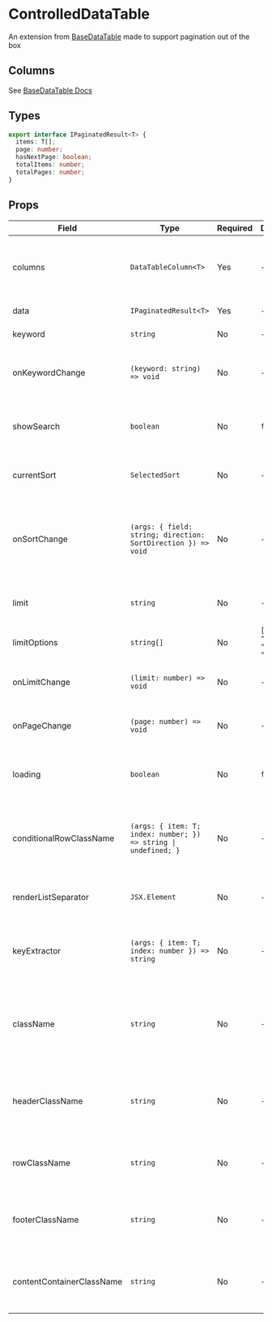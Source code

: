 # ControlledDataTable

An extension from [BaseDataTable](/packages/browser/data-table/BaseDataTable/README.md)
made to support pagination out of the box

## Columns

See [BaseDataTable Docs](/packages/browser/data-table/BaseDataTable/README.md#columns)

## Types

```ts
export interface IPaginatedResult<T> {
  items: T[];
  page: number;
  hasNextPage: boolean;
  totalItems: number;
  totalPages: number;
}
```

## Props

| Field                     | Type                                                            | Required | Default                   | Description                                                                 |
| ------------------------- | --------------------------------------------------------------- | -------- | ------------------------- | --------------------------------------------------------------------------- |
| columns                   | `DataTableColumn<T>`                                            | Yes      | -                         | Array describing the columns of the data table                              |
| data                      | `IPaginatedResult<T>`                                           | Yes      | -                         | Value of the data table                                                     |
| keyword                   | `string`                                                        | No       | -                         | Value of the search bar                                                     |
| onKeywordChange           | `(keyword: string) => void`                                     | No       | -                         | Triggered whenever the user types in the search bar                         |
| showSearch                | `boolean`                                                       | No       | `false`                   | Controls whether the search bar is visible or not.                          |
| currentSort               | `SelectedSort`                                                  | No       | -                         | Enables showing a chevron in the header                                     |
| onSortChange              | `(args: { field: string; direction: SortDirection }) => void`   | No       | -                         | Triggered with new search values whenever a sortable header item is clicked |
| limit                     | `string`                                                        | No       | -                         | Currently selected limit in the footer                                      |
| limitOptions              | `string[]`                                                      | No       | `["1", "10", "20", "30"]` | Limit per page options                                                      |
| onLimitChange             | `(limit: number) => void`                                       | No       | -                         | Triggered whenever a new limit is selected                                  |
| onPageChange              | `(page: number) => void`                                        | No       | -                         | Triggered whenever a new page is selected                                   |
| loading                   | `boolean`                                                       | No       | `false`                   | Controls whether the loading overlay is visible                             |
| conditionalRowClassName   | `(args: { item: T; index: number; }) => string \| undefined; }` | No       | -                         | Function that returns a className to be applied on a row                    |
| renderListSeparator       | `JSX.Element`                                                   | No       | -                         | Element to render between every row                                         |
| keyExtractor              | `(args: { item: T; index: number }) => string`                  | No       | -                         | Function that returns a string to be used as a key for the row              |
| className                 | `string`                                                        | No       | -                         | `className` applied to the most outer wrapping element of the data table    |
| headerClassName           | `string`                                                        | No       | -                         | `className` applied to the element wrapping the data table header           |
| rowClassName              | `string`                                                        | No       | -                         | `className` applied to each row of the data table                           |
| footerClassName           | `string`                                                        | No       | -                         | `className` applied to the element wrapping the data table footer           |
| contentContainerClassName | `string`                                                        | No       | -                         | `className` applied to the element wrapping all the data table rows         |
